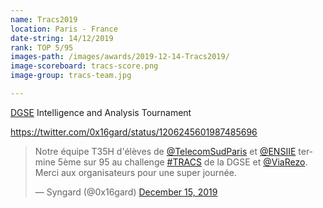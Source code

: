 ```yaml
---
name: Tracs2019
location: Paris - France
date-string: 14/12/2019
rank: TOP 5/95
images-path: /images/awards/2019-12-14-Tracs2019/
image-scoreboard: tracs-score.png
image-group: tracs-team.jpg

---
```


<a href="https://www.defense.gouv.fr/english/dgse">DGSE</a> Intelligence and Analysis Tournament

<a href="https://twitter.com/0x16gard/status/1206245601987485696">
https://twitter.com/0x16gard/status/1206245601987485696
</a>


<blockquote class="twitter-tweet" data-lang="en"><p lang="fr" dir="ltr">Notre équipe T35H d&#39;élèves de <a href="https://twitter.com/TelecomSudParis?ref_src=twsrc%5Etfw">@TelecomSudParis</a> et <a href="https://twitter.com/ENSIIE?ref_src=twsrc%5Etfw">@ENSIIE</a> termine 5ème sur 95 au challenge <a href="https://twitter.com/hashtag/TRACS?src=hash&amp;ref_src=twsrc%5Etfw">#TRACS</a> de la DGSE et <a href="https://twitter.com/ViaRezo?ref_src=twsrc%5Etfw">@ViaRezo</a>. Merci aux organisateurs pour une super journée.</p>&mdash; Syngard (@0x16gard) <a href="https://twitter.com/0x16gard/status/1206245601987485696?ref_src=twsrc%5Etfw">December 15, 2019</a></blockquote>

<script async src="https://platform.twitter.com/widgets.js" charset="utf-8"></script>
